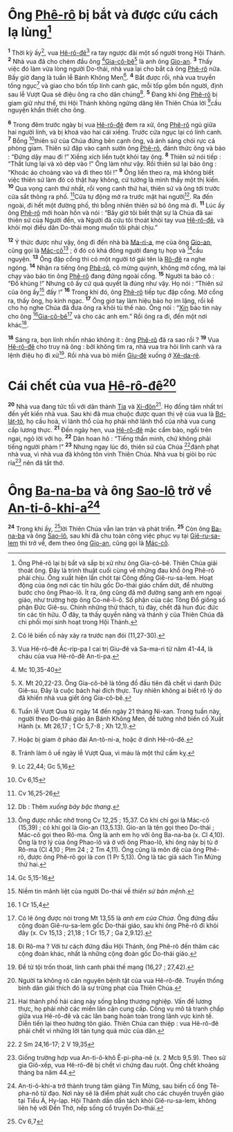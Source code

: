 # Ông [Phê-rô]() bị bắt và được cứu cách lạ lùng[^1]
<sup><b>1</b></sup> Thời kỳ ấy[^2], vua [Hê-rô-đê]()[^3] ra tay ngược đãi một số người trong Hội Thánh. <sup><b>2</b></sup> Nhà vua đã cho chém đầu ông [^1*][Gia-cô-bê]()[^4] là anh ông [Gio-an](). <sup><b>3</b></sup> Thấy việc đó làm vừa lòng người Do-thái, nhà vua lại cho bắt cả ông [Phê-rô]() nữa. Bấy giờ đang là tuần lễ Bánh Không Men[^5]. <sup><b>4</b></sup> Bắt được rồi, nhà vua truyền tống ngục[^6] và giao cho bốn tốp lính canh gác, mỗi tốp gồm bốn người, định sau lễ Vượt Qua sẽ điệu ông ra cho dân chúng[^7]. <sup><b>5</b></sup> Đang khi ông [Phê-rô]() bị giam giữ như thế, thì Hội Thánh không ngừng dâng lên Thiên Chúa lời [^2*]cầu nguyện khẩn thiết cho ông.

<sup><b>6</b></sup> Trong đêm trước ngày bị vua [Hê-rô-đê]() đem ra xử, ông [Phê-rô]() ngủ giữa hai người lính, và bị khoá vào hai cái xiềng. Trước cửa ngục lại có lính canh. <sup><b>7</b></sup> Bỗng [^3*]thiên sứ của Chúa đứng bên cạnh ông, và ánh sáng chói rực cả phòng giam. Thiên sứ đập vào cạnh sườn ông [Phê-rô](), đánh thức ông và bảo : “Đứng dậy mau đi !” Xiềng xích liền tuột khỏi tay ông. <sup><b>8</b></sup> Thiên sứ nói tiếp : “Thắt lưng lại và xỏ dép vào !” Ông làm như vậy. Rồi thiên sứ lại bảo ông : “Khoác áo choàng vào và đi theo tôi !” <sup><b>9</b></sup> Ông liền theo ra, mà không biết việc thiên sứ làm đó có thật hay không, cứ tưởng là mình thấy một thị kiến. <sup><b>10</b></sup> Qua vọng canh thứ nhất, rồi vọng canh thứ hai, thiên sứ và ông tới trước cửa sắt thông ra phố. [^4*]Cửa tự động mở ra trước mặt hai người[^8]. Ra đến ngoài, đi hết một đường phố, thì bỗng nhiên thiên sứ bỏ ông mà đi. <sup><b>11</b></sup> Lúc ấy ông [Phê-rô]() mới hoàn hồn và nói : “Bây giờ tôi biết thật sự là Chúa đã sai thiên sứ của Người đến, và Người đã cứu tôi thoát khỏi tay vua [Hê-rô-đê](), và khỏi mọi điều dân Do-thái mong muốn tôi phải chịu.”

<sup><b>12</b></sup> Ý thức được như vậy, ông đi đến nhà bà [Ma-ri-a](), mẹ của ông [Gio-an](), cũng gọi là [Mác-cô]()[^9] ; ở đó có khá đông người đang tụ họp và [^5*]cầu nguyện. <sup><b>13</b></sup> Ông đập cổng thì có một người tớ gái tên là [Rô-đê]() ra nghe ngóng. <sup><b>14</b></sup> Nhận ra tiếng ông [Phê-rô](), cô mừng quýnh, không mở cổng, mà lại chạy vào báo tin ông [Phê-rô]() đang đứng ngoài cổng. <sup><b>15</b></sup> Người ta bảo cô : “Đồ khùng !” Nhưng cô ấy cứ quả quyết là đúng như vậy. Họ nói : “Thiên sứ của ông ấy[^10] đấy !” <sup><b>16</b></sup> Trong khi đó, ông [Phê-rô]() tiếp tục đập cổng. Mở cổng ra, thấy ông, họ kinh ngạc. <sup><b>17</b></sup> Ông giơ tay làm hiệu bảo họ im lặng, rồi kể cho họ nghe Chúa đã đưa ông ra khỏi tù thế nào. Ông nói : “[Xin]() báo tin này cho ông [^6*][Gia-cô-bê]()[^11] và cho các anh em.” Rồi ông ra đi, đến một nơi khác[^12].

<sup><b>18</b></sup> Sáng ra, bọn lính nhốn nháo không ít : ông [Phê-rô]() đã ra sao rồi ? <sup><b>19</b></sup> Vua [Hê-rô-đê]() cho truy nã ông : bởi không tìm ra, nhà vua tra hỏi lính canh và ra lệnh điệu họ đi xử[^13]. Rồi nhà vua bỏ miền [Giu-đê]() xuống ở [Xê-da-rê]().


# Cái chết của vua [Hê-rô-đê]()[^14]
<sup><b>20</b></sup> Nhà vua đang tức tối với dân thành [Tia]() và [Xi-đôn]()[^15]. Họ đồng tâm nhất trí đến yết kiến nhà vua. Sau khi đã mua chuộc được quan thị vệ của vua là [Bơ-lát-tô](), họ cầu hoà, vì lãnh thổ của họ phải nhờ lãnh thổ của nhà vua cung cấp lương thực. <sup><b>21</b></sup> Đến ngày hẹn, vua [Hê-rô-đê]() mặc cẩm bào, ngồi trên ngai, ngỏ lời với họ. <sup><b>22</b></sup> Dân hoan hô : “Tiếng thần minh, chứ không phải tiếng người phàm !” <sup><b>23</b></sup> Nhưng ngay lúc đó, thiên sứ của Chúa [^7*]đánh phạt nhà vua, vì nhà vua đã không tôn vinh Thiên Chúa. Nhà vua bị giòi bọ rúc rỉa[^16] nên đã tắt thở.


# Ông [Ba-na-ba]() và ông [Sao-lô]() trở về [An-ti-ô-khi-a]()[^17]
<sup><b>24</b></sup> Trong khi ấy, [^8*]lời Thiên Chúa vẫn lan tràn và phát triển. <sup><b>25</b></sup> Còn ông [Ba-na-ba]() và ông [Sao-lô](), sau khi đã chu toàn công việc phục vụ tại [Giê-ru-sa-lem]() thì trở về, đem theo ông [Gio-an](), cũng gọi là [Mác-cô]().

[^1]: Ông Phê-rô lại bị bắt và sắp bị xử như ông Gia-cô-bê. Thiên Chúa giải thoát ông. Đây là trình thuật cuối cùng về những đau khổ ông Phê-rô phải chịu. Ông xuất hiện lần chót tại Công đồng Giê-ru-sa-lem. Hoạt động của ông nơi các tín hữu gốc Do-thái giáo chấm dứt, để nhường bước cho ông Phao-lô. Ít ra, ông cũng đã mở đường sang anh em ngoại giáo, như trường hợp ông Co-nê-li-ô. Số phận của các Tông Đồ giống số phận Đức Giê-su. Chính những thử thách, tù đày, chết đã hun đúc đức tin các tín hữu. Ở đây, ta thấy quyền năng và thánh ý của Thiên Chúa đã chi phối mọi sinh hoạt trong Hội Thánh.
[^2]: Có lẽ biến cố này xảy ra trước nạn đói (11,27-30).
[^3]: Vua Hê-rô-đê Ác-ríp-pa I cai trị Giu-đê và Sa-ma-ri từ năm 41-44, là cháu của vua Hê-rô-đê An-ti-pa.
[^4]: X. Mt 20,22-23. Ông Gia-cô-bê là tông đồ đầu tiên đã chết vì danh Đức Giê-su. Đây là cuộc bách hại đích thực. Tuy nhiên không ai biết rõ lý do đã khiến nhà vua giết ông Gia-cô-bê.
[^5]: Tuần lễ Vượt Qua từ ngày 14 đến ngày 21 tháng Ni-xan. Trong tuần này, người theo Do-thái giáo ăn Bánh Không Men, để tưởng nhớ biến cố Xuất Hành (x. Mt 26,17 ; 1 Cr 5,7-8 ; Xh 12,1).
[^6]: Hoặc bị giam ở pháo đài An-tô-ni-a, hoặc ở dinh Hê-rô-đê.
[^7]: Tránh làm ô uế ngày lễ Vượt Qua, vì máu là một thứ cấm kỵ.
[^8]: Db : Thêm *xuống bảy bậc thang*.
[^9]: Ông được nhắc nhở trong Cv 12,25 ; 15,37. Có khi chỉ gọi là Mác-cô (15,39) ; có khi gọi là Gio-an (13,5.13). Gio-an là tên gọi theo Do-thái ; Mác-cô gọi theo Rô-ma. Ông là anh em họ với ông Ba-na-ba (x. Cl 4,10). Ông là trợ lý của ông Phao-lô và ở với ông Phao-lô, khi ông này bị tù ở Rô-ma (Cl 4,10 ; Plm 24 ; 2 Tm 4,11). Ông cũng là môn đệ của ông Phê-rô, được ông Phê-rô gọi là *con* (1 Pr 5,13). Ông là tác giả sách Tin Mừng thứ hai.
[^10]: Niềm tin mãnh liệt của người Do-thái về *thiên sứ bản mệnh*.
[^11]: Có lẽ ông được nói trong Mt 13,55 là *anh em của Chúa*. Ông đứng đầu cộng đoàn Giê-ru-sa-lem gốc Do-thái giáo, sau khi ông Phê-rô đi khỏi đây (x. Cv 15,13 ; 21,18 ; 1 Cr 15,7 ; Ga 2,9.12).
[^12]: Đi Rô-ma ? Với tư cách đứng đầu Hội Thánh, ông Phê-rô đến thăm các cộng đoàn khác, nhất là những cộng đoàn gốc Do-thái giáo.
[^13]: Để tử tội trốn thoát, lính canh phải thế mạng (16,27 ; 27,42).
[^14]: Người ta không rõ căn nguyên bệnh tật của vua Hê-rô-đê. Truyền thống bình dân giải thích đó là sự trừng phạt của Thiên Chúa.
[^15]: Hai thành phố hải cảng này sống bằng thương nghiệp. Vấn đề lương thực, họ phải nhờ các miền lân cận cung cấp. Công vụ mô tả tranh chấp giữa vua Hê-rô-đê và các lân bang hoàn toàn trong lãnh vực kinh tế. Diễn tiến lại theo hướng tôn giáo. Thiên Chúa can thiệp : vua Hê-rô-đê phải chết vì những lời tán tụng quá mức của dân.
[^16]: Giống trường hợp vua An-ti-ô-khô Ê-pi-pha-nê (x. 2 Mcb 9,5.9). Theo sử gia Giô-xếp, vua Hê-rô-đê bị chết vì chứng đau ruột. Ông chết khoảng tháng ba năm 44.
[^17]: An-ti-ô-khi-a trở thành trung tâm giảng Tin Mừng, sau biến cố ông Tê-pha-nô tử đạo. Nơi này sẽ là điểm phát xuất cho các chuyến truyền giáo tại Tiểu Á, Hy-lạp. Hội Thánh dần dần tách khỏi Giê-ru-sa-lem, không liên hệ với Đền Thờ, nếp sống cổ truyền Do-thái.
[^1*]: Mc 10,35-40
[^2*]: Lc 22,44; Gc 5,16
[^3*]: Cv 6,15
[^4*]: Cv 16,25-26
[^5*]: Gc 5,15-16
[^6*]: 1 Cr 15,4
[^7*]: 2 Sm 24,16-17; 2 V 19,35
[^8*]: Cv 6,7